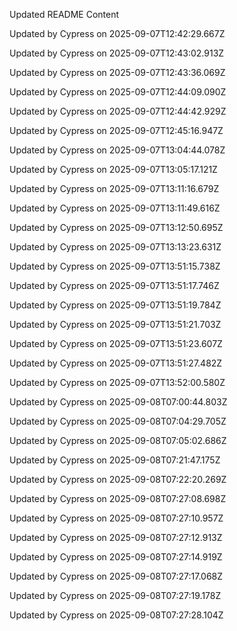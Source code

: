 Updated README Content

Updated by Cypress on 2025-09-07T12:42:29.667Z

Updated by Cypress on 2025-09-07T12:43:02.913Z

Updated by Cypress on 2025-09-07T12:43:36.069Z

Updated by Cypress on 2025-09-07T12:44:09.090Z

Updated by Cypress on 2025-09-07T12:44:42.929Z

Updated by Cypress on 2025-09-07T12:45:16.947Z

Updated by Cypress on 2025-09-07T13:04:44.078Z

Updated by Cypress on 2025-09-07T13:05:17.121Z

Updated by Cypress on 2025-09-07T13:11:16.679Z

Updated by Cypress on 2025-09-07T13:11:49.616Z

Updated by Cypress on 2025-09-07T13:12:50.695Z

Updated by Cypress on 2025-09-07T13:13:23.631Z

Updated by Cypress on 2025-09-07T13:51:15.738Z

Updated by Cypress on 2025-09-07T13:51:17.746Z

Updated by Cypress on 2025-09-07T13:51:19.784Z

Updated by Cypress on 2025-09-07T13:51:21.703Z

Updated by Cypress on 2025-09-07T13:51:23.607Z

Updated by Cypress on 2025-09-07T13:51:27.482Z

Updated by Cypress on 2025-09-07T13:52:00.580Z

Updated by Cypress on 2025-09-08T07:00:44.803Z

Updated by Cypress on 2025-09-08T07:04:29.705Z

Updated by Cypress on 2025-09-08T07:05:02.686Z

Updated by Cypress on 2025-09-08T07:21:47.175Z

Updated by Cypress on 2025-09-08T07:22:20.269Z

Updated by Cypress on 2025-09-08T07:27:08.698Z

Updated by Cypress on 2025-09-08T07:27:10.957Z

Updated by Cypress on 2025-09-08T07:27:12.913Z

Updated by Cypress on 2025-09-08T07:27:14.919Z

Updated by Cypress on 2025-09-08T07:27:17.068Z

Updated by Cypress on 2025-09-08T07:27:19.178Z

Updated by Cypress on 2025-09-08T07:27:28.104Z